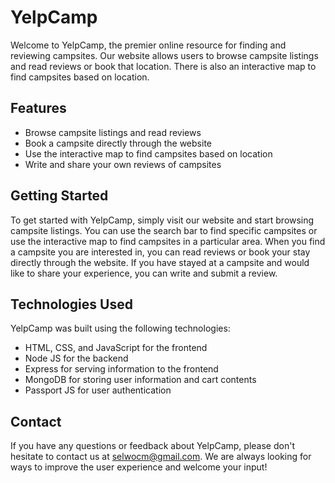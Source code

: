 # YelpCamp
Welcome to YelpCamp, the premier online resource for finding and reviewing campsites. Our website allows users to browse campsite listings and read reviews or book that location. There is also an interactive map to find campsites based on location.

## Features
+ Browse campsite listings and read reviews
+ Book a campsite directly through the website
+ Use the interactive map to find campsites based on location
+ Write and share your own reviews of campsites

## Getting Started
To get started with YelpCamp, simply visit our website and start browsing campsite listings. You can use the search bar to find specific campsites or use the interactive map to find campsites in a particular area. When you find a campsite you are interested in, you can read reviews or book your stay directly through the website. If you have stayed at a campsite and would like to share your experience, you can write and submit a review.

## Technologies Used
YelpCamp was built using the following technologies:

+ HTML, CSS, and JavaScript for the frontend
+ Node JS for the backend
+ Express for serving information to the frontend
+ MongoDB for storing user information and cart contents
+ Passport JS for user authentication

## Contact
If you have any questions or feedback about YelpCamp, please don't hesitate to contact us at selwocm@gmail.com. We are always looking for ways to improve the user experience and welcome your input! 
